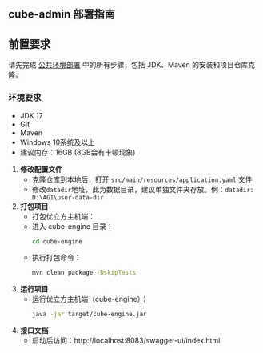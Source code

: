 ## cube-admin 部署指南

## 前置要求
请先完成 [公共环境部署](../common_deployment_guide.md) 中的所有步骤，包括 JDK、Maven 的安装和项目仓库克隆。

### 环境要求
- JDK 17
- Git
- Maven
- Windows 10系统及以上
- 建议内存：16GB (8GB会有卡顿现象)

1. **修改配置文件**
    - 克隆仓库到本地后，打开 `src/main/resources/application.yaml` 文件
    - 修改`datadir`地址，此为数据目录，建议单独文件夹存放。例：`datadir: D:\AGI\user-data-dir`
2. **打包项目**
    - 打包优立方主机端：
    - 进入 cube-engine 目录：
      ```bash
      cd cube-engine
      ```
    - 执行打包命令：
      ```bash
      mvn clean package -DskipTests
      ```
3. **运行项目**
    - 运行优立方主机端（cube-engine）：
      ```bash
      java -jar target/cube-engine.jar
      ```
4. **接口文档**
    - 启动后访问：http://localhost:8083/swagger-ui/index.html
   
